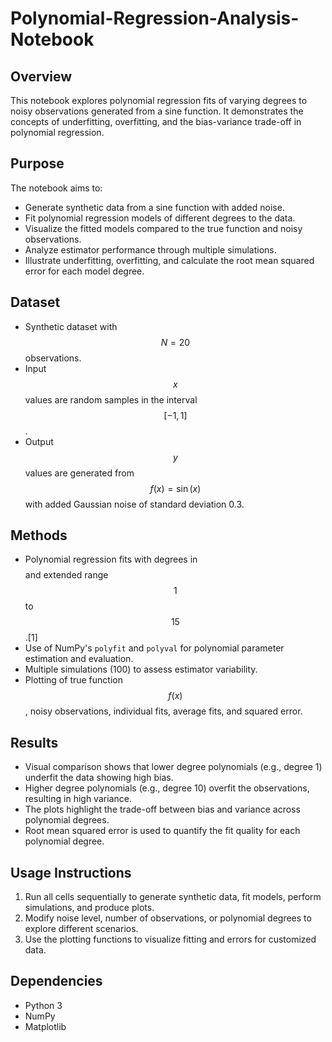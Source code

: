 # Polynomial-Regression-Analysis-Notebook


## Overview
This notebook explores polynomial regression fits of varying degrees to noisy observations generated from a sine function. It demonstrates the concepts of underfitting, overfitting, and the bias-variance trade-off in polynomial regression.

## Purpose
The notebook aims to:
- Generate synthetic data from a sine function with added noise.
- Fit polynomial regression models of different degrees to the data.
- Visualize the fitted models compared to the true function and noisy observations.
- Analyze estimator performance through multiple simulations.
- Illustrate underfitting, overfitting, and calculate the root mean squared error for each model degree.

## Dataset
- Synthetic dataset with $$N = 20$$ observations.
- Input $$x$$ values are random samples in the interval $$[-1, 1]$$.
- Output $$y$$ values are generated from $$f(x) = \sin(x)$$ with added Gaussian noise of standard deviation 0.3.

## Methods
- Polynomial regression fits with degrees in $$$$ and extended range $$1$$ to $$15$$.[1]
- Use of NumPy's `polyfit` and `polyval` for polynomial parameter estimation and evaluation.
- Multiple simulations (100) to assess estimator variability.
- Plotting of true function $$f(x)$$, noisy observations, individual fits, average fits, and squared error.

## Results
- Visual comparison shows that lower degree polynomials (e.g., degree 1) underfit the data showing high bias.
- Higher degree polynomials (e.g., degree 10) overfit the observations, resulting in high variance.
- The plots highlight the trade-off between bias and variance across polynomial degrees.
- Root mean squared error is used to quantify the fit quality for each polynomial degree.

## Usage Instructions
1. Run all cells sequentially to generate synthetic data, fit models, perform simulations, and produce plots.
2. Modify noise level, number of observations, or polynomial degrees to explore different scenarios.
3. Use the plotting functions to visualize fitting and errors for customized data.

## Dependencies
- Python 3
- NumPy
- Matplotlib
